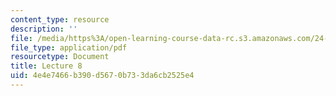 ```yaml
---
content_type: resource
description: ''
file: /media/https%3A/open-learning-course-data-rc.s3.amazonaws.com/24-914-language-variation-and-change-spring-2019/4e4e7466b390d5670b733da6cb2525e4_MIT24_914s19_lec8.pdf
file_type: application/pdf
resourcetype: Document
title: Lecture 8
uid: 4e4e7466-b390-d567-0b73-3da6cb2525e4
---
```

